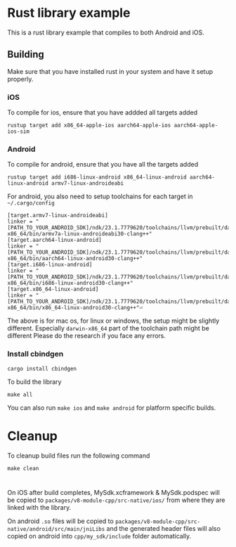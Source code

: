 # Rust library example

This is a rust library example that compiles to both Android and iOS.

## Building

Make sure that you have installed rust in your system and have it setup properly.

### iOS

To compile for ios, ensure that you have addded all targets added

```
rustup target add x86_64-apple-ios aarch64-apple-ios aarch64-apple-ios-sim
```

### Android

To compile for android, ensure that you have all the targets added

```
rustup target add i686-linux-android x86_64-linux-android aarch64-linux-android armv7-linux-androideabi
```

For android, you also need to setup toolchains for each target in `~/.cargo/config`

```
[target.armv7-linux-androideabi]
linker = "[PATH_TO_YOUR_ANDROID_SDK]/ndk/23.1.7779620/toolchains/llvm/prebuilt/darwin-x86_64/bin/armv7a-linux-androideabi30-clang++"
[target.aarch64-linux-android]
linker = "[PATH_TO_YOUR_ANDROID_SDK]/ndk/23.1.7779620/toolchains/llvm/prebuilt/darwin-x86_64/bin/aarch64-linux-android30-clang++"
[target.i686-linux-android]
linker = "[PATH_TO_YOUR_ANDROID_SDK]/ndk/23.1.7779620/toolchains/llvm/prebuilt/darwin-x86_64/bin/i686-linux-android30-clang++"
[target.x86_64-linux-android]
linker = "[PATH_TO_YOUR_ANDROID_SDK]/ndk/23.1.7779620/toolchains/llvm/prebuilt/darwin-x86_64/bin/x86_64-linux-android30-clang++"⏎
```

The above is for mac os, for linux or windows, the setup might be slightly different. Especially `darwin-x86_64` part of the toolchain path might be different Please do the research if you face any errors.

### Install cbindgen

```
cargo install cbindgen
```

To build the library

```
make all
```

You can also run `make ios` and `make android` for platform specific builds.

# Cleanup

To cleanup build files run the following command

`make clean`

#

On iOS after build completes, MySdk.xcframework & MySdk.podspec will be copied to `packages/v8-module-cpp/src-native/ios/` from where they are linked with the library.

On android `.so` files will be copied to `packages/v8-module-cpp/src-native/android/src/main/jniLibs` and the generated header files will also copied on android into `cpp/my_sdk/include` folder automatically.
